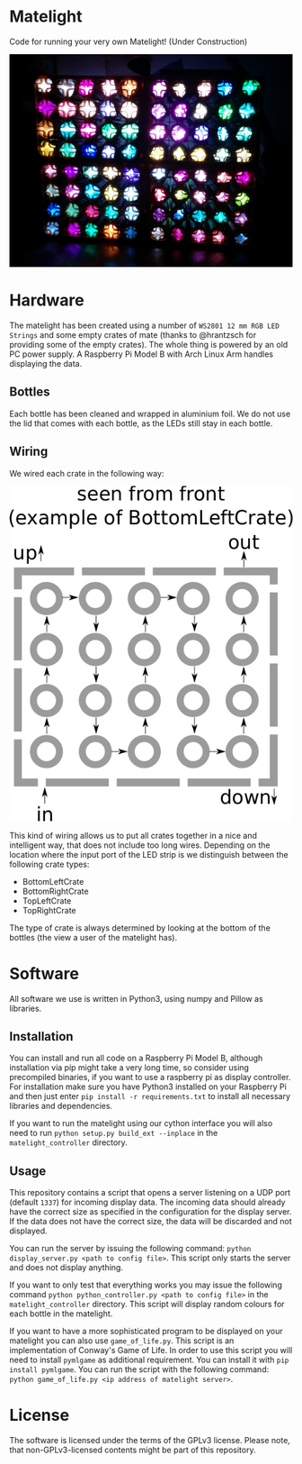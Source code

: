 # Matelight
Code for running your very own Matelight! (Under Construction)

![matelight teaser image](docs/matelight_view.jpg)

# Hardware

The matelight has been created using a number of `WS2801 12 mm RGB LED Strings` and some empty crates of mate (thanks to @hrantzsch for providing some of the empty crates).
The whole thing is powered by an old PC power supply. A Raspberry Pi Model B with Arch Linux Arm handles displaying the data.

## Bottles

Each bottle has been cleaned and wrapped in aluminium foil. We do not use the lid that comes with each bottle, as the
LEDs still stay in each bottle.

## Wiring

We wired each crate in the following way:

![matelight_wiring](docs/wiring.png)

This kind of wiring allows us to put all crates together in a nice and intelligent way, that does not include too long wires.
Depending on the location where the input port of the LED strip is we distinguish between the following crate types:
  
  * BottomLeftCrate
  * BottomRightCrate
  * TopLeftCrate
  * TopRightCrate
  
The type of crate is always determined by looking at the bottom of the bottles (the view a user of the matelight has).

# Software

All software we use is written in Python3, using numpy and Pillow as libraries.

## Installation

You can install and run all code on a Raspberry Pi Model B, although installation via pip might take a very long time, so consider using precompiled binaries, if you want to use
a raspberry pi as display controller.
For installation make sure you have Python3 installed on your Raspberry Pi and then just enter `pip install -r requirements.txt` to install all necessary libraries and dependencies.

If you want to run the matelight using our cython interface you will also need to run `python setup.py build_ext --inplace` in the `matelight_controller` directory.

## Usage

This repository contains a script that opens a server listening on a UDP port (default `1337`) for incoming display data.
The incoming data should already have the correct size as specified in the configuration for the display server.
If the data does not have the correct size, the data will be discarded and not displayed.

You can run the server by issuing the following command: `python display_server.py <path to config file>`.
This script only starts the server and does not display anything.

If you want to only test that everything works you may issue the following command `python python_controller.py <path to config file>` in the `matelight_controller` directory.
This script will display random colours for each bottle in the matelight.

If you want to have a more sophisticated program to be displayed on your matelight you can also use `game_of_life.py`.
This script is an implementation of Conway's Game of Life. In order to use this script you will need to install `pymlgame` as additional requirement.
You can install it with `pip install pymlgame`.
You can run the script with the following command: `python game_of_life.py <ip address of matelight server>`.

# License

The software is licensed under the terms of the GPLv3 license. Please note, that non-GPLv3-licensed contents might be part of this repository.
